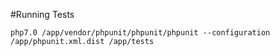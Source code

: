 #Running Tests

```
php7.0 /app/vendor/phpunit/phpunit/phpunit --configuration /app/phpunit.xml.dist /app/tests
```